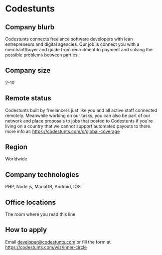 # Codestunts

## Company blurb

Codestunts connects freelance software developers with lean entrepreneurs and digital agencies. Our job is connect you with a merchant/buyer and guide from recruitment to payment and solving the possible problems between parties.

## Company size

2-10

## Remote status

Codestunts built by freelancers just like you and all active staff connected remotely. Meanwhile working on our tasks, you can also be part of our network and place proposals to jobs that posted to Codestunts if you're living on a country that we cannot support automated payouts to there. more info at: <https://codestunts.com/c/global-coverage>

## Region

Worldwide

## Company technologies

PHP, Node.js, MariaDB, Android, IOS

## Office locations

The room where you read this line

## How to apply

Email developer@codestunts.com or fill the form at <https://codestunts.com/wiz/inner-circle>
